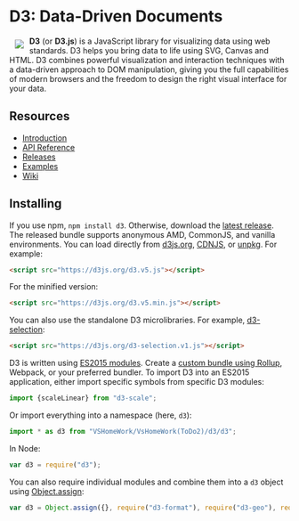 # D3: Data-Driven Documents

<a href="https://d3js.org"><img src="https://d3js.org/logo.svg" align="left" hspace="10" vspace="6"></a>

**D3** (or **D3.js**) is a JavaScript library for visualizing data using web standards. D3 helps you bring data to life using SVG, Canvas and HTML. D3 combines powerful visualization and interaction techniques with a data-driven approach to DOM manipulation, giving you the full capabilities of modern browsers and the freedom to design the right visual interface for your data.

## Resources

* [Introduction](https://observablehq.com/@d3/learn-d3)
* [API Reference](https://github.com/d3/d3/blob/master/API.md)
* [Releases](https://github.com/d3/d3/releases)
* [Examples](https://observablehq.com/@d3/gallery)
* [Wiki](https://github.com/d3/d3/wiki)

## Installing

If you use npm, `npm install d3`. Otherwise, download the [latest release](https://github.com/d3/d3/releases/latest). The released bundle supports anonymous AMD, CommonJS, and vanilla environments. You can load directly from [d3js.org](https://d3js.org), [CDNJS](https://cdnjs.com/libraries/d3), or [unpkg](https://unpkg.com/d3/). For example:

```html
<script src="https://d3js.org/d3.v5.js"></script>
```

For the minified version:

```html
<script src="https://d3js.org/d3.v5.min.js"></script>
```

You can also use the standalone D3 microlibraries. For example, [d3-selection](https://github.com/d3/d3-selection):

```html
<script src="https://d3js.org/d3-selection.v1.js"></script>
```

D3 is written using [ES2015 modules](http://www.2ality.com/2014/09/es6-modules-final.html). Create a [custom bundle using Rollup](https://bl.ocks.org/mbostock/bb09af4c39c79cffcde4), Webpack, or your preferred bundler. To import D3 into an ES2015 application, either import specific symbols from specific D3 modules:

```js
import {scaleLinear} from "d3-scale";
```

Or import everything into a namespace (here, `d3`):

```js
import * as d3 from "VSHomeWork/VsHomeWork(ToDo2)/d3/d3";
```

In Node:

```js
var d3 = require("d3");
```

You can also require individual modules and combine them into a `d3` object using [Object.assign](https://developer.mozilla.org/en-US/docs/Web/JavaScript/Reference/Global_Objects/Object/assign):

```js
var d3 = Object.assign({}, require("d3-format"), require("d3-geo"), require("d3-geo-projection"));
```
